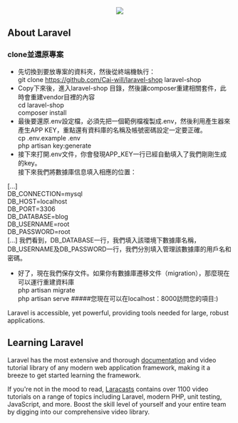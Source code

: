 <p align="center"><img src="https://laravel.com/assets/img/components/logo-laravel.svg"></p>

## About Laravel

<h3>clone並還原專案</h3>

- 先切換到要放專案的資料夾，然後從終端機執行：<br>
git clone https://github.com/Cai-will/laravel-shop laravel-shop 
- Copy下來後，進入laravel-shop 目錄，然後讓composer重建相關套件，此時會重建vendor目裡的內容<br>
cd laravel-shop<br>
composer install
- 最後要還原.env設定檔，必須先把一個範例檔複製成.env，然後利用產生器來產生APP KEY，重點還有資料庫的名稱及帳號密碼設定一定要正確。<br>
cp .env.example .env <br>
php artisan key:generate
- 接下來打開.env文件，你會發現APP_KEY一行已經自動填入了我們剛剛生成的key。<br>
接下來我們將數據庫信息填入相應的位置：

[...]                
DB_CONNECTION=mysql                    
DB_HOST=localhost                
DB_PORT=3306                    
DB_DATABASE=blog                    
DB_USERNAME=root                    
DB_PASSWORD=root                  
[...]
我們看到，DB_DATABASE一行，我們填入該環境下數據庫名稱，DB_USERNAME及DB_PASSWORD一行，我們分別填入管理該數據庫的用戶名和密碼。

- 好了，現在我們保存文件。如果你有數據庫遷移文件（migration），那麼現在可以運行重建資料庫<br>
php artisan migrate<br>
php artisan serve
#####您現在可以在localhost：8000訪問您的項目:)


Laravel is accessible, yet powerful, providing tools needed for large, robust applications.

## Learning Laravel

Laravel has the most extensive and thorough [documentation](https://laravel.com/docs) and video tutorial library of any modern web application framework, making it a breeze to get started learning the framework.

If you're not in the mood to read, [Laracasts](https://laracasts.com) contains over 1100 video tutorials on a range of topics including Laravel, modern PHP, unit testing, JavaScript, and more. Boost the skill level of yourself and your entire team by digging into our comprehensive video library.

